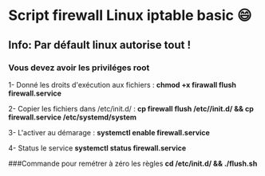# Script firewall Linux iptable basic :smile:

## Info: Par défault linux autorise tout !

### Vous devez avoir les priviléges root

1- Donné les droits d'exécution aux fichiers : **chmod +x firawall flush firewall.service**

2- Copier les fichiers dans /etc/init.d/ : **cp firewall flush /etc//init.d/ && cp firewall.service /etc/systemd/system**

3- L'activer au démarage : **systemctl enable firewall.service**

4- Status le service **systemctl status firewall.service**

###Commande pour remétrer à zéro les règles
**cd /etc/init.d/ && ./flush.sh**
